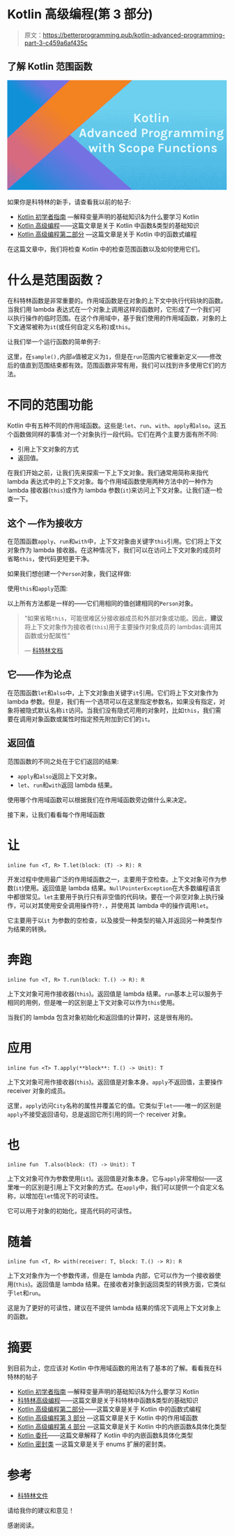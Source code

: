 # Kotlin 高级编程(第 3 部分)

> 原文：<https://betterprogramming.pub/kotlin-advanced-programming-part-3-c459a6af435c>

## 了解 Kotlin 范围函数

![](img/65f5e6ed6c9651976a2b496ca82c834c.png)

如果你是科特林的新手，请查看我以前的帖子:

*   [Kotlin 初学者指南](https://medium.com/@pavan.careers5208/kotlin-guide-for-beginners-5ba6018b5368?source=your_stories_page---------------------------) —解释变量声明的基础知识&为什么要学习 Kotlin
*   [Kotlin 高级编程](https://medium.com/@pavan.careers5208/kotlin-advanced-programming-89aef9b2ecb8?source=your_stories_page---------------------------)——这篇文章是关于 Kotlin 中函数&类型的基础知识
*   [Kotlin 高级编程第二部分](https://medium.com/@pavan.careers5208/kotlin-advanced-programming-108d7047691b) —这篇文章是关于 Kotlin 中的函数式编程

在这篇文章中，我们将检查 Kotlin 中的检查范围函数以及如何使用它们。

# 什么是范围函数？

在科特林函数是非常重要的。作用域函数是在对象的上下文中执行代码块的函数。当我们用 lambda 表达式在一个对象上调用这样的函数时，它形成了一个我们可以执行操作的临时范围。在这个作用域中，基于我们使用的作用域函数，对象的上下文通常被称为`it`(或任何自定义名称)或`this`。

让我们举一个运行函数的简单例子:

这里，在`sample(),`内部`a`值被定义为`1`，但是在`run`范围内它被重新定义——修改后的值直到范围结束都有效。范围函数非常有用，我们可以找到许多使用它们的方法。

# 不同的范围功能

Kotlin 中有五种不同的作用域函数。这些是:`let`、`run`、`with`、`apply`和`also`。这五个函数做同样的事情:对一个对象执行一段代码。它们在两个主要方面有所不同:

*   引用上下文对象的方式
*   返回值。

在我们开始之前，让我们先来探索一下上下文对象。我们通常用简称来指代 lambda 表达式中的上下文对象。每个作用域函数使用两种方法中的一种作为 lambda 接收器(`this`)或作为 lambda 参数(`it`)来访问上下文对象。让我们逐一检查一下。

## **这个** —作为接收方

在范围函数`apply`、`run`和`with`中，上下文对象由关键字`this`引用。它们将上下文对象作为 lambda 接收器。在这种情况下，我们可以在访问上下文对象的成员时省略`this`，使代码更短更干净。

如果我们想创建一个`Person`对象，我们这样做:

使用`this`和`apply`范围:

以上所有方法都是一样的——它们用相同的值创建相同的`Person`对象。

> “如果省略`this`，可能很难区分接收器成员和外部对象或功能。因此，**建议**将上下文对象作为接收者(`this`)用于主要操作对象成员的 lambdas:调用其函数或分配属性”
> 
> — [科特林文档](https://kotlinlang.org/docs/reference/scope-functions.html)

## 它——作为论点

在范围函数`let`和`also`中，上下文对象由关键字`it`引用。它们将上下文对象作为 lambda 参数。但是，我们有一个选项可以在这里指定参数名，如果没有指定，对象将被隐式默认名称`it`访问。当我们没有隐式可用的对象时，比如`this`，我们需要在调用对象函数或属性时指定预先附加到它们的`it`。

## 返回值

范围函数的不同之处在于它们返回的结果:

*   `apply`和`also`返回上下文对象。
*   `let`、`run`和`with`返回 lambda 结果。

使用哪个作用域函数可以根据我们在作用域函数旁边做什么来决定。

接下来，让我们看看每个作用域函数

# 让

```
inline fun <T, R> T.let(block: (T) -> R): R
```

开发过程中使用最广泛的作用域函数之一，主要用于空检查。上下文对象可作为参数(`it`)使用。返回值是 lambda 结果。`NullPointerException`在大多数编程语言中都很常见。`let`主要用于执行只有非空值的代码块。要在一个非空对象上执行操作，可以对其使用安全调用操作符`?.`，并使用其 lambda 中的操作调用`let`。

它主要用于以`it` 为参数的空检查，以及接受一种类型的输入并返回另一种类型作为结果的转换。

# 奔跑

```
inline fun <T, R> T.run(block: T.() -> R): R
```

上下文对象可用作接收器(`this`)。返回值是 lambda 结果。`run`基本上可以服务于相同的用例，但是唯一的区别是上下文对象可以作为`this`使用。

当我们的 lambda 包含对象初始化和返回值的计算时，这是很有用的。

# 应用

```
inline fun <T> T.apply(**block**: T.() -> Unit): T
```

上下文对象可用作接收器(`this`)。返回值是对象本身。`apply`不返回值，主要操作 receiver 对象的成员。

这里，`apply`访问`City`名称的属性并覆盖它的值。它类似于`let`——唯一的区别是`apply`不接受返回语句，总是返回它所引用的同一个 receiver 对象。

# 也

```
inline fun  T.also(block: (T) -> Unit): T
```

上下文对象可作为参数使用(`it`)。返回值是对象本身。它与`apply`非常相似——这里唯一的区别是引用上下文对象的方式。在`apply`中，我们可以提供一个自定义名称，以增加在`let`情况下的可读性。

它可以用于对象的初始化，提高代码的可读性。

# 随着

```
inline fun <T, R> with(receiver: T, block: T.() -> R): R
```

上下文对象作为一个参数传递，但是在 lambda 内部，它可以作为一个接收器使用(`this`)。返回值是 lambda 结果。在接收者对象到返回类型的转换方面，它类似于`let`和`run`。

这是为了更好的可读性，建议在不提供 lambda 结果的情况下调用上下文对象上的函数。

# 摘要

到目前为止，您应该对 Kotlin 中作用域函数的用法有了基本的了解。看看我在科特林的帖子

*   [Kotlin 初学者指南](https://medium.com/@pavan.careers5208/kotlin-guide-for-beginners-5ba6018b5368?source=your_stories_page---------------------------) —解释变量声明的基础知识&为什么要学习 Kotlin
*   [科特林高级编程](https://medium.com/@pavan.careers5208/kotlin-advanced-programming-89aef9b2ecb8?source=your_stories_page---------------------------)——这篇文章是关于科特林中函数&类型的基础知识
*   [Kotlin 高级编程第二部分](https://medium.com/@pavan.careers5208/kotlin-advanced-programming-108d7047691b)——这篇文章是关于 Kotlin 中的函数式编程
*   [Kotlin 高级编程第 3 部分](https://medium.com/better-programming/kotlin-advanced-programming-part-3-c459a6af435c) —这篇文章是关于 Kotlin 中的作用域函数
*   [Kotlin 高级编程第 4 部分](https://medium.com/@pavan.careers5208/kotlin-advanced-programming-part-4-4b23a17b23ff) —这篇文章是关于 Kotlin 中的内嵌函数&具体化类型
*   [Kotlin 委托](https://medium.com/@pavan.careers5208/kotlin-delegates-19d0445848eb)——这篇文章解释了 Kotlin 中的内嵌函数&具体化类型
*   [Kotlin 密封类](https://medium.com/@pavan.careers5208/explore-kotlin-sealed-classes-7f54ddb74f28) —这篇文章是关于 enums 扩展的密封类。

# 参考

*   [科特林文件](https://kotlinlang.org/docs/reference/scope-functions.html)

请给我你的建议和意见！

感谢阅读。
